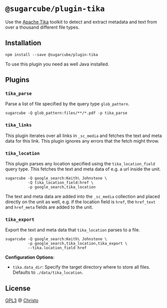 # `@sugarcube/plugin-tika`

Use the [Apache Tika](https://tika.apache.org/) toolkit to detect and extract
metadata and text from over a thousand different file types.

## Installation

```shell
npm install --save @sugarcube/plugin-tika
```

To use this plugin you need as well Java installed.

## Plugins

### `tika_parse`

Parse a list of file specified by the query type `glob_pattern`.

```shell
sugarcube -Q glob_pattern:files/**/*.pdf -p tika_parse
```

### `tika_links`

This plugin iterates over all links in `_sc_media` and fetches the text and
meta data for this link. This plugin ignores any errors that the fetch might
throw.

### `tika_location`

This plugin parses any location specified using the `tika_location_field`
query type. This fetches the text and meta data of e.g. a url inside the unit.

```shell
sugarcube -Q google_search:Keith\ Johnstone \
          -Q tika_location_field:href \
          -p google_search,tika_location
```

The text and meta data are added into the `_sc_media` collection and placed
directly on the unit as well, e.g. if the location field is `href`, the
`href_text` and `href_meta` fields are added to the unit.

### `tika_export`

Export the text and meta data that `tika_location` parses to a file.

```shell
sugarcube -Q google_search:Keith\ Johnstone \
          -p google_search,tika_location,tika_export \
          --tika.location_field href
```

**Configuration Options**:

- `tika.data_dir`: Specify the target directory where to store all
  files. Defaults to `./data/tika_location`.

## License

[GPL3](./LICENSE) @ [Christo](christo@cryptodrunks.net)
